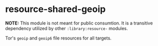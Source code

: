 # resource-shared-geoip

**NOTE:** This module is not meant for public consumtion. It is a transitive dependency 
utilized by other `:library:resource-` modules.

Tor's `geoip` and `geoip6` file resources for all targets.
